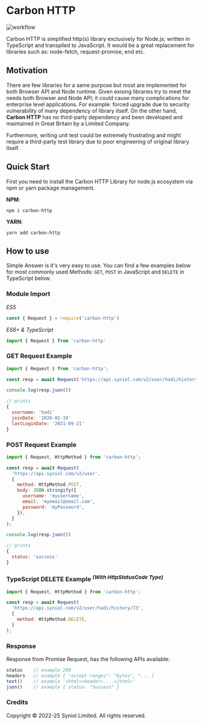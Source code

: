# Carbon HTTP
![workflow](https://github.com/syniol/node-carbon-http/actions/workflows/makefile.yml/badge.svg)

Carbon HTTP is simplified http(s) library exclusively for Node.js; 
written in TypeScript and transpiled to JavaScript. It would be a 
great replacement for libraries such as: node-fetch, request-promise, 
end etc.


## Motivation
There are few libraries for a same purpose but most are implemented 
for both Browser API and Node runtime. Given exising libraries try to 
meet the needs both Browser and Node API; it could cause many complications 
for enterprise level applications. For example: forced upgrade due to 
security vulnerability of many dependency of library itself. On the 
other hand, __Carbon HTTP__ has no third-party dependency and been 
developed and maintained in Great Britain by a Limited Company.

Furthermore, writing unit test could be extremely frustrating and might 
require a third-party test library due to poor engineering of original 
library itself.


## Quick Start
First you need to install the Carbon HTTP Library for node.js ecosystem via npm or yarn package management.

__NPM__:
```shell
npm i carbon-http
```

__YARN__:
```shell
yarn add carbon-http
```


## How to use
Simple Answer is it's very easy to use. You can find a few examples below 
for most commonly used Methods: `GET`, `POST` in JavaScript and `DELETE` 
in TypeScript below.


### Module Import
_ES5_
```js
const { Request } = require('carbon-http')
```

_ES6+ & TypeScript_
```js
import { Request } from 'carbon-http'
```

### GET Request Example

```js
import { Request } from 'carbon-http';

const resp = await Request('https://api.syniol.com/v2/user/hadi/history');

console.log(resp.json())

// prints
{
  username: 'hadi'
  joinDate: '2020-02-19'
  lastLoginDate: '2021-09-21'
}
```

### POST Request Example

```js
import { Request, HttpMethod } from 'carbon-http';

const resp = await Request(
  'https://api.syniol.com/v2/user',
  {
    method: HttpMethod.POST,
    body: JSON.stringify({
      username: 'myusername',
      email: 'myemail@email.com',
      password: 'myPassword',
    }),
  }
);

console.log(resp.json())

// prints
{
  status: 'success'
}
```


### TypeScript DELETE Example _<sup>(With HttpStatusCode Type)</sup>_
```js
import { Request, HttpMethod } from 'carbon-http';

const resp = await Request(
  'https://api.syniol.com/v2/user/hadi/history/73',
  {
    method: HttpMethod.DELETE,
  }
);
```


### Response
Response from Promise Request, has the following APIs available:

```js
status    // example 200
headers   // example { "accept-ranges": "bytes", "... }
text()    // example '<html><header>....</html>'
json()    // example { status: "Success" }
```


### Credits
Copyright &copy; 2022-25 Syniol Limited. All rights reserved.
